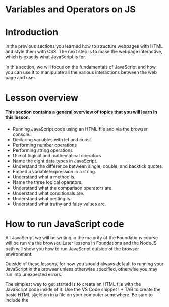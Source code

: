 # Variables and Operators on JS

# Introduction

In the previous sections you learned how to structure webpages with HTML and style them with CSS. The next step is to make the webpage interactive, which is exactly what JavaScript is for.

In this section, we will focus on the fundamentals of JavaScript and how you can use it to manipulate all the various interactions between the web page and user.

# Lesson overview

#### This section contains a general overview of topics that you will learn in this lesson.
 - Running JavaScript code using an HTML file and via the browser console.
 - Declaring variables with let and const.
 - Performing number operations
 - Performing string operations
 - Use of logical and mathematical operators
 - Name the eight data types in JavaScript.
 - Understand the difference between single, double, and backtick quotes.
 - Embed a variable/expression in a string.
 - Understand what a method is.
 - Name the three logical operators.
 - Understand what the comparison operators are.
 - Understand what conditionals are.
 - Understand what nesting is.
 - Understand what truthy and falsy values are.


# How to run JavaScript code

All JavaScript we will be writing in the majority of the Foundations course will be run via the browser. Later lessons in Foundations and the NodeJS path will show you how to run JavaScript outside of the browser environment.

Outside of these lessons, for now you should always default to running your JavaScript in the browser unless otherwise specified, otherwise you may run into unexpected errors.

The simplest way to get started is to create an HTML file with the JavaScript code inside of it. Use the VS Code snippet ! + TAB to create the basic HTML skeleton in a file on your computer somewhere. Be sure to include the <script> `tag:`